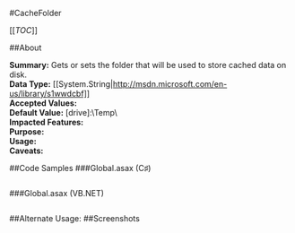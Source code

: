 #CacheFolder

[[_TOC_]]

##About

**Summary:**  Gets or sets the folder that will be used to store cached data on disk.   
**Data Type:** [[System.String|http://msdn.microsoft.com/en-us/library/s1wwdcbf]]  
**Accepted Values:**   
**Default Value:** [drive]:\Temp\  
**Impacted Features:**   
**Purpose:**   
**Usage:**   
**Caveats:**   

##Code Samples
###Global.asax (C♯)

```csharp
```

###Global.asax (VB.NET)

```visualbasic
```
##Alternate Usage: 
##Screenshots
